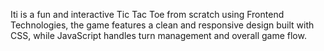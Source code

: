 Iti is a fun and interactive Tic Tac Toe from scratch using Frontend Technologies, the game features a clean
and responsive design built with CSS, while JavaScript handles turn management and overall game flow. 
